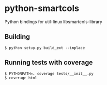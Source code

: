 python-smartcols
================

Python bindings for util-linux libsmartcols-library

Building
--------

```
$ python setup.py build_ext --inplace
```

Running tests with coverage
---------------------------

```
$ PYTHONPATH=. coverage tests/__init__.py
$ coverage html
```

